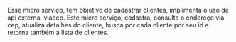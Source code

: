 Esse micro serviço, tem objetivo de cadastrar clientes, implimenta o uso de api externa, viacep.
Este micro serviço, cadastra, consulta o endereço via cep, atualiza detalhes do cliente,
busca por cada cliente por seu id e retorna também a lista de clientes.
